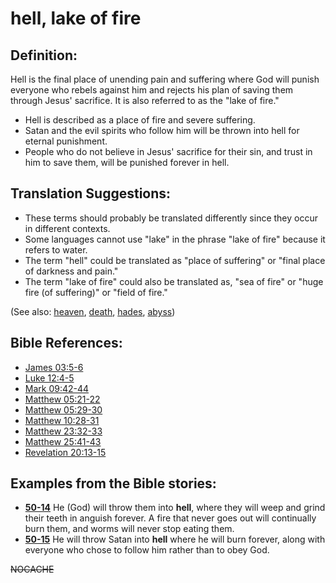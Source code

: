 # hell, lake of fire #

## Definition: ##

Hell is the final place of unending pain and suffering where God will punish everyone who rebels against him and rejects his plan of saving them through Jesus' sacrifice. It is also referred to as the "lake of fire."

 * Hell is described as a place of fire and severe suffering.
 * Satan and the evil spirits who follow him will be thrown into hell for eternal punishment.
 * People who do not believe in Jesus' sacrifice for their sin, and trust in him to save them, will be punished forever in hell.
   

## Translation Suggestions: ##

* These terms should probably be translated differently since they occur in different contexts.
* Some languages cannot use "lake" in the phrase "lake of fire" because it refers to water.
* The term "hell" could be translated as "place of suffering" or "final place of darkness and pain."
* The term "lake of fire" could also be translated as, "sea of fire" or "huge fire (of suffering)" or "field of fire."

(See also: [heaven](../kt/heaven.md), [death](../kt/death.md), [hades](../other/hades.md), [abyss](../other/abyss.md))

## Bible References: ##

* [James 03:5-6](https://door43.org/en/bible/notes/jas/03/05)
* [Luke 12:4-5](https://door43.org/en/bible/notes/luk/12/04)
* [Mark 09:42-44](https://door43.org/en/bible/notes/mrk/09/42)
* [Matthew 05:21-22](https://door43.org/en/bible/notes/mat/05/21)
* [Matthew 05:29-30](https://door43.org/en/bible/notes/mat/05/29)
* [Matthew 10:28-31](https://door43.org/en/bible/notes/mat/10/28)
* [Matthew 23:32-33](https://door43.org/en/bible/notes/mat/23/32)
* [Matthew 25:41-43](https://door43.org/en/bible/notes/mat/25/41)
* [Revelation 20:13-15](https://door43.org/en/bible/notes/rev/20/13)

## Examples from the Bible stories: ##

 * __[50-14](https://door43.org/en/obs/notes/frames/50-14)__ He (God) will throw them into __hell__, where they will weep and grind their teeth in anguish forever. A fire that never goes out will continually burn them, and worms will never stop eating them.
 * __[50-15](https://door43.org/en/obs/notes/frames/50-15)__ He will throw Satan into __hell__ where he will burn forever, along with everyone who chose to follow him rather than to obey God. 



~~NOCACHE~~